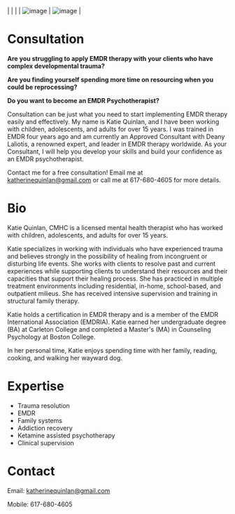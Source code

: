 | | |
| ![image](https://github.com/katiequinlan/katiequinlan.github.io/assets/96839298/1e992972-b780-4de4-b923-ba58fd77e95b) | ![image](https://github.com/katiequinlan/katiequinlan.github.io/assets/96839298/1e992972-b780-4de4-b923-ba58fd77e95b) |


# Consultation

**Are you struggling to apply EMDR therapy with your clients who have complex developmental trauma?**  

**Are you finding yourself spending more time on resourcing when you could be reprocessing?**  

**Do you want to become an EMDR Psychotherapist?**

Consultation can be just what you need to start implementing EMDR therapy easily and effectively.  My name is Katie Quinlan, and I have been working with children, adolescents, and adults for over 15 years.  I was trained in EMDR four years ago and am currently an Approved Consultant with Deany Laliotis, a renowned expert, and leader in EMDR therapy worldwide.  As your Consultant, I will help you develop your skills and build your confidence as an EMDR psychotherapist.  

Contact me for a free consultation!
Email me at [katherinequinlan@gmail.com](mailto:katherinequinlan@gmail.com) or call me at 617-680-4605 for more details.  

# Bio
Katie Quinlan, CMHC is a licensed mental health therapist who has worked with children, adolescents, and adults for over 15 years.
 
Katie specializes in working with individuals who have experienced trauma and believes strongly in the possibility of healing from incongruent or disturbing life events.  She works with clients to resolve past and current experiences while supporting clients to understand their resources and their capacities that support their healing process. 
She has practiced in multiple treatment environments including residential, in-home, school-based, and outpatient milieus.  She has received intensive supervision and training in structural family therapy. 
 
Katie holds a certification in EMDR therapy and is a member of the EMDR International Association (EMDRIA).  Katie earned her undergraduate degree (BA) at Carleton College and completed a Master's (MA) in Counseling Psychology at Boston College. 
 
In her personal time, Katie enjoys spending time with her family, reading, cooking, and walking her wayward dog.

# Expertise
- Trauma resolution
- EMDR
- Family systems
- Addiction recovery
- Ketamine assisted psychotherapy
- Clinical supervision


# Contact
Email: [katherinequinlan@gmail.com](mailto:katherinequinlan@gmail.com)  

Mobile: 617-680-4605
